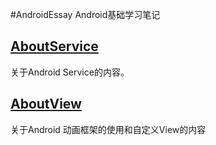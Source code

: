 #AndroidEssay
Android基础学习笔记

## [AboutService](./AboutService)
关于Android Service的内容。

## [AboutView](./AboutView)
关于Android 动画框架的使用和自定义View的内容